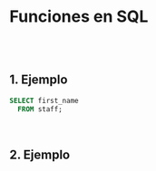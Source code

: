 # Funciones en SQL


<br />
<br />

## 1. Ejemplo


```sql
SELECT first_name
  FROM staff;
```

<br />

## 2. Ejemplo
